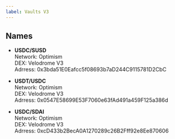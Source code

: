 ```yaml
---
label: Vaults V3
---
```


## Names

* **USDC/SUSD**<br>Network: Optimism <br> DEX: Velodrome V3 <br> Adrress: 0x3bda51E0Eafcc5f08693b7aD244C9115781D2CbC

* **USDT/USDC**<br>Network: Optimism <br> DEX: Velodrome V3 <br> Adrress: 0x0547E58699E53F7060e63fAd491a459F125a386d

* **USDC/SDAI**<br>Network: Optimism <br> DEX: Velodrome V3 <br> Adrress: 0xcD433b2BecA0A1270289c26B2Fff92e8Ee870606


